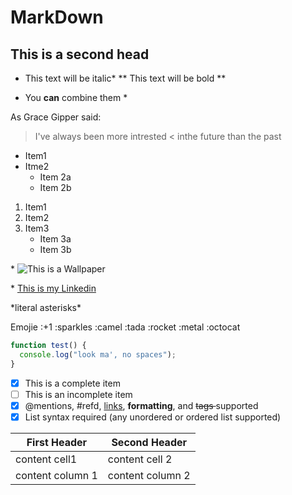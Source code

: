 # MarkDown

## This is a second head 

* This text will be italic*
** This text will be bold ** 

* You **can** combine them *

As Grace Gipper said: 
> I've always been more intrested
< inthe future than the past 

* Item1
* Itme2
	* Item 2a
	* Item 2b

1. Item1
2. Item2
3. Item3
	* Item 3a
	* Item 3b

\* ![This is a Wallpaper](https://www.google.com/url?sa=i&rct=j&q=&esrc=s&source=images&cd=&ved=0ahUKEwiYp6ukp7bTAhUGxlQKHdinD7UQjRwIBw&url=http%3A%2F%2Fwww.uniwallpaper.com%2F&psig=AFQjCNGx9Zk5BDlXfmDnjrozGyRyqFdcOg&ust=1492890136685910)


\* [This is my Linkedin](https://www.linkedin.com/in/utcrystalw/)

\*literal asterisks\*

Emojie
:+1 :sparkles :camel :tada :rocket :metal :octocat
```javascript 
function test() {
  console.log("look ma', no spaces");
}
```

- [x] This is a complete item 
- [ ] This is an incomplete item
- [x] @mentions, #refd, [links](), **formatting**, and <del> tags </del> supported
- [x] List syntax required (any unordered or ordered list supported)

First Header | Second Header
------------ | -------------
content cell1 | content cell 2
content column 1 | content column 2
